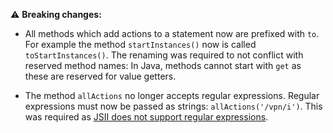 :warning: **Breaking changes:**

- All methods which add actions to a statement now are prefixed with `to`. For example
the method `startInstances()` now is called `toStartInstances()`. The renaming was required to not conflict with reserved method names: In Java, methods cannot start with `get` as these are reserved for value getters.

- The method `allActions` no longer accepts regular expressions. Regular expressions must now be passed as strings: `allActions('/vpn/i')`. This was required as [JSII does not support regular expressions](https://github.com/aws/jsii/issues/1828).
